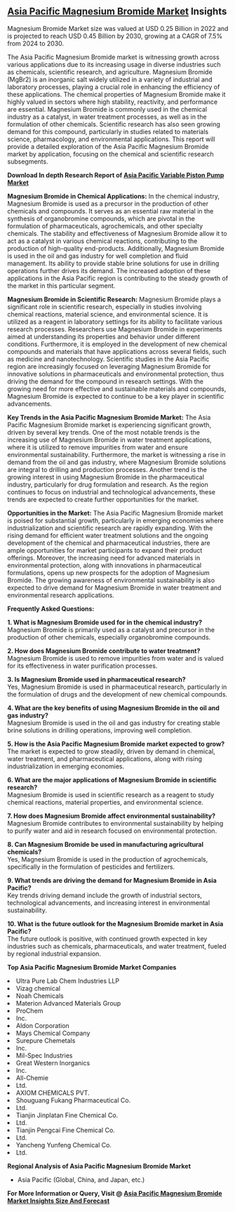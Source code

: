 <h2><a href="https://www.verifiedmarketreports.com/download-sample/?rid=441984&amp;utm_source=Github-Feb&amp;utm_medium=225" target="_blank">Asia Pacific Magnesium Bromide Market</a> Insights</h2><p>Magnesium Bromide Market size was valued at USD 0.25 Billion in 2022 and is projected to reach USD 0.45 Billion by 2030, growing at a CAGR of 7.5% from 2024 to 2030.</p><p><p>The Asia Pacific Magnesium Bromide market is witnessing growth across various applications due to its increasing usage in diverse industries such as chemicals, scientific research, and agriculture. Magnesium Bromide (MgBr2) is an inorganic salt widely utilized in a variety of industrial and laboratory processes, playing a crucial role in enhancing the efficiency of these applications. The chemical properties of Magnesium Bromide make it highly valued in sectors where high stability, reactivity, and performance are essential. Magnesium Bromide is commonly used in the chemical industry as a catalyst, in water treatment processes, as well as in the formulation of other chemicals. Scientific research has also seen growing demand for this compound, particularly in studies related to materials science, pharmacology, and environmental applications. This report will provide a detailed exploration of the Asia Pacific Magnesium Bromide market by application, focusing on the chemical and scientific research subsegments. <p><strong>Download In depth Research Report of <a href="https://www.verifiedmarketreports.com/download-sample/?rid=236118&amp;utm_source=Pulse-Dec&amp;utm_medium=225" target="_blank">Asia Pacific Variable Piston Pump Market</a></strong></p></p> <p><strong>Magnesium Bromide in Chemical Applications:</strong> In the chemical industry, Magnesium Bromide is used as a precursor in the production of other chemicals and compounds. It serves as an essential raw material in the synthesis of organobromine compounds, which are pivotal in the formulation of pharmaceuticals, agrochemicals, and other specialty chemicals. The stability and effectiveness of Magnesium Bromide allow it to act as a catalyst in various chemical reactions, contributing to the production of high-quality end-products. Additionally, Magnesium Bromide is used in the oil and gas industry for well completion and fluid management. Its ability to provide stable brine solutions for use in drilling operations further drives its demand. The increased adoption of these applications in the Asia Pacific region is contributing to the steady growth of the market in this particular segment. <p><strong>Magnesium Bromide in Scientific Research:</strong> Magnesium Bromide plays a significant role in scientific research, especially in studies involving chemical reactions, material science, and environmental science. It is utilized as a reagent in laboratory settings for its ability to facilitate various research processes. Researchers use Magnesium Bromide in experiments aimed at understanding its properties and behavior under different conditions. Furthermore, it is employed in the development of new chemical compounds and materials that have applications across several fields, such as medicine and nanotechnology. Scientific studies in the Asia Pacific region are increasingly focused on leveraging Magnesium Bromide for innovative solutions in pharmaceuticals and environmental protection, thus driving the demand for the compound in research settings. With the growing need for more effective and sustainable materials and compounds, Magnesium Bromide is expected to continue to be a key player in scientific advancements. <p><strong>Key Trends in the Asia Pacific Magnesium Bromide Market:</strong> The Asia Pacific Magnesium Bromide market is experiencing significant growth, driven by several key trends. One of the most notable trends is the increasing use of Magnesium Bromide in water treatment applications, where it is utilized to remove impurities from water and ensure environmental sustainability. Furthermore, the market is witnessing a rise in demand from the oil and gas industry, where Magnesium Bromide solutions are integral to drilling and production processes. Another trend is the growing interest in using Magnesium Bromide in the pharmaceutical industry, particularly for drug formulation and research. As the region continues to focus on industrial and technological advancements, these trends are expected to create further opportunities for the market. <p><strong>Opportunities in the Market:</strong> The Asia Pacific Magnesium Bromide market is poised for substantial growth, particularly in emerging economies where industrialization and scientific research are rapidly expanding. With the rising demand for efficient water treatment solutions and the ongoing development of the chemical and pharmaceutical industries, there are ample opportunities for market participants to expand their product offerings. Moreover, the increasing need for advanced materials in environmental protection, along with innovations in pharmaceutical formulations, opens up new prospects for the adoption of Magnesium Bromide. The growing awareness of environmental sustainability is also expected to drive demand for Magnesium Bromide in water treatment and environmental research applications. <p><strong>Frequently Asked Questions:</strong></p> <p><strong>1. What is Magnesium Bromide used for in the chemical industry?</strong><br> Magnesium Bromide is primarily used as a catalyst and precursor in the production of other chemicals, especially organobromine compounds.</p> <p><strong>2. How does Magnesium Bromide contribute to water treatment?</strong><br> Magnesium Bromide is used to remove impurities from water and is valued for its effectiveness in water purification processes.</p> <p><strong>3. Is Magnesium Bromide used in pharmaceutical research?</strong><br> Yes, Magnesium Bromide is used in pharmaceutical research, particularly in the formulation of drugs and the development of new chemical compounds.</p> <p><strong>4. What are the key benefits of using Magnesium Bromide in the oil and gas industry?</strong><br> Magnesium Bromide is used in the oil and gas industry for creating stable brine solutions in drilling operations, improving well completion.</p> <p><strong>5. How is the Asia Pacific Magnesium Bromide market expected to grow?</strong><br> The market is expected to grow steadily, driven by demand in chemical, water treatment, and pharmaceutical applications, along with rising industrialization in emerging economies.</p> <p><strong>6. What are the major applications of Magnesium Bromide in scientific research?</strong><br> Magnesium Bromide is used in scientific research as a reagent to study chemical reactions, material properties, and environmental science.</p> <p><strong>7. How does Magnesium Bromide affect environmental sustainability?</strong><br> Magnesium Bromide contributes to environmental sustainability by helping to purify water and aid in research focused on environmental protection.</p> <p><strong>8. Can Magnesium Bromide be used in manufacturing agricultural chemicals?</strong><br> Yes, Magnesium Bromide is used in the production of agrochemicals, specifically in the formulation of pesticides and fertilizers.</p> <p><strong>9. What trends are driving the demand for Magnesium Bromide in Asia Pacific?</strong><br> Key trends driving demand include the growth of industrial sectors, technological advancements, and increasing interest in environmental sustainability.</p> <p><strong>10. What is the future outlook for the Magnesium Bromide market in Asia Pacific?</strong><br> The future outlook is positive, with continued growth expected in key industries such as chemicals, pharmaceuticals, and water treatment, fueled by regional industrial expansion.</p> </p><p><strong>Top Asia Pacific Magnesium Bromide Market Companies</strong></p><div data-test-id=""><p><li>Ultra Pure Lab Chem Industries LLP</li><li> Vizag chemical</li><li> Noah Chemicals</li><li> Materion Advanced Materials Group</li><li> ProChem</li><li> Inc.</li><li> Aldon Corporation</li><li> Mays Chemical Company</li><li> Surepure Chemetals</li><li> Inc.</li><li> Mil-Spec Industries</li><li> Great Western Inorganics</li><li> Inc.</li><li> All-Chemie</li><li> Ltd.</li><li> AXIOM CHEMICALS PVT.</li><li> Shouguang Fukang Pharmaceutical Co.</li><li> Ltd.</li><li> Tianjin Jinplatan Fine Chemical Co.</li><li> Ltd.</li><li> Tianjin Pengcai Fine Chemical Co.</li><li> Ltd.</li><li> Yancheng Yunfeng Chemical Co.</li><li> Ltd.</li></p><div><strong>Regional Analysis of&nbsp;Asia Pacific Magnesium Bromide Market</strong></div><ul><li dir="ltr"><p dir="ltr">Asia Pacific (Global, China, and Japan, etc.)</p></li></ul><p><strong>For More Information or Query, Visit @&nbsp;</strong><strong><a href="https://www.verifiedmarketreports.com/product/magnesium-bromide-market/?utm_source=Github-Feb&amp;utm_medium=225" target="_blank">Asia Pacific Magnesium Bromide Market Insights Size And Forecast</a></strong></p></div><h2>&nbsp;</h2><div data-test-id="">&nbsp;</div>
